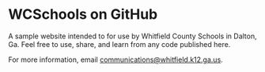 WCSchools on GitHub
===================

A sample website intended to for use by Whitfield County Schools in Dalton, Ga. Feel free to use, share, and learn from any code published here.

For more information, email communications@whitfield.k12.ga.us.